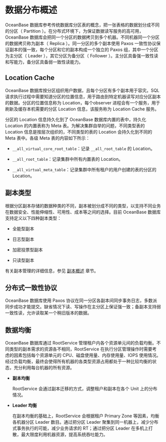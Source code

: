 # 数据分布概述

OceanBase 数据库参考传统数据库分区表的概念，把一张表格的数据划分成不同的分区（ Partition ）。在分布式环境下，为保证数据读写服务的高可用，OceanBase 数据库会把同一个分区的数据拷贝到多个机器。不同机器同一个分区的数据拷贝称为副本（ Replica ）。同一分区的多个副本使用 Paxos 一致性协议保证副本的强一致，每个分区和它的副本构成一个独立的 Paxos 组，其中一个分区为主分区（ Leader ），其它分区为备分区（ Follower ）。主分区具备强一致性读和写能力，备分区具备弱一致性读能力。

## Location Cache

OceanBase 数据库按分区组织用户数据，且每个分区有多个副本用于容灾。SQL 请求执行过程中需要知道分区的位置信息，用于路由到特定机器读写对应分区副本的数据。分区的位置信息称为 Location，每个observer 进程会有一个服务，用于刷新及缓存本机需要的分区 Location 信息，该服务称为 Location Cache 服务。

分区的 Location 信息持久化到了 OceanBase 数据库内置的表中，持久化 Location 的内置表称为 Meta 表。为解决集群自举的问题，不同类型表的 Location 信息是按层次组织的，不同类型的表的 Location 会持久化到不同的 Meta 表中。各级 Meta 表的内容如下所示：

* `__all_virtual_core_root_table`：记录 `__all_root_table` 的 Location。

* `__all_root_table`：记录集群中所有内置表的 Location。

* `__all_virtual_meta_table`：记录集群中所有租户的用户创建的表的分区的 Location。

## 副本类型

根据分区副本存储的数据种类的不同，副本被划分成不同的类型，以支持不同业务在数据安全、性能伸缩性、可用性、成本等之间的选择。目前 OceanBase 数据库支持定义以下四种副本类型：

* 全能型副本

* 日志型副本

* 加密投票型副本

* 只读型副本

有关副本管理的详细信息，参见 [副本概述](3.manage-replicas/1.administrator-guide-overview-of-replicas.md) 章节。

## 分布式一致性协议

OceanBase 数据库使用 Paxos 协议在同一分区各副本间同步事务日志，多数派同步成功才能提交。缺省情况下读、写操作在主分区上保证强一致；备副本支持弱一致性读，允许读取某一个稍旧版本的数据。

## 数据均衡

OceanBase 数据库通过 RootService 管理租户内各个资源单元间的负载均衡。不同类型的副本需求的资源各不相同，RootService 在执行分区管理操作时需要考虑的因素包括每个资源单元的 CPU、磁盘使用量、内存使用量、IOPS 使用情况。经过负载均衡，最终会使得所有机器的各类型资源占用都处于一种比较均衡的状态，充分利用每台机器的所有资源。

* **副本均衡**

  RootService 会通过副本迁移的方式，调整租户和副本在各个 Unit 上的分布情况。
  
* **Leader 均衡**

  在副本均衡的基础上，RootService 会根据租户 Primary Zone 等因素，均衡各机器分区 Leader 数目。通过把分区 Leader 聚集到同一机器上，减少分布式事务执行的可能，减少业务请求的 RT；通过把分区 Leader 在多机上打散，最大限度利用机器资源，提高系统吞吐能力。
  